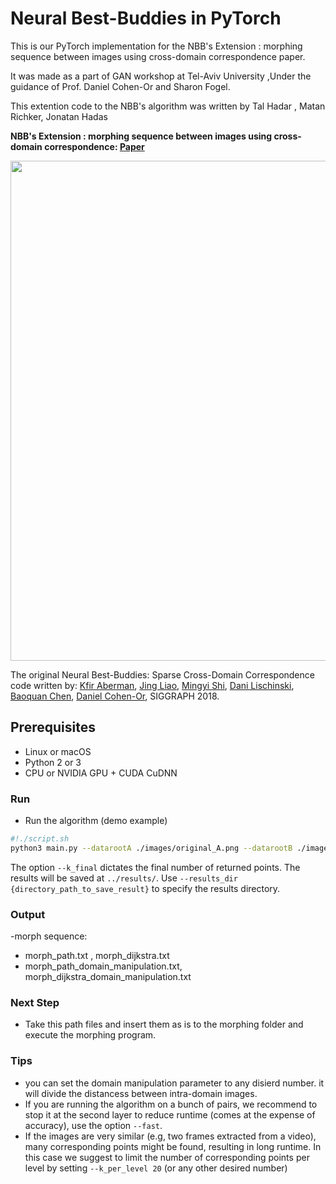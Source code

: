 # Neural Best-Buddies in PyTorch

This is our PyTorch implementation for the NBB's Extension :  morphing sequence between images using cross-domain correspondence paper.

It was made as a part of GAN workshop at Tel-Aviv University ,Under the guidance of Prof. Daniel Cohen-Or and Sharon Fogel.

This extention code to the NBB's algorithm was written by Tal Hadar , Matan Richker, Jonatan Hadas


**NBB's Extension :  morphing sequence between images using cross-domain correspondence: [Paper](https://github.com/talhadar1/NBBs_extension_morphing_sequence_using_cross_domain_correspondence/blob/master/NBB_s_Morphing___using_a_cross_domain_correspondence_to_morph__between_images.pdf)**


<img src="./images/first_page_sample.png" width="800" />


The original Neural Best-Buddies: Sparse Cross-Domain Correspondence code written by:
[Kfir Aberman](https://kfiraberman.github.io/), [Jing Liao](https://liaojing.github.io/html/), [Mingyi Shi](https://rubbly.cn/), [Dani Lischinski](http://danix3d.droppages.com/), [Baoquan Chen](http://www.cs.sdu.edu.cn/~baoquan/), [Daniel Cohen-Or](https://www.cs.tau.ac.il/~dcor/), SIGGRAPH 2018.

## Prerequisites
- Linux or macOS
- Python 2 or 3
- CPU or NVIDIA GPU + CUDA CuDNN

### Run

- Run the algorithm (demo example)
```bash
#!./script.sh
python3 main.py --datarootA ./images/original_A.png --datarootB ./images/original_B.png --name lion_cat --k_final 10
```
The option `--k_final` dictates the final number of returned points. The results will be saved at `../results/`. Use `--results_dir {directory_path_to_save_result}` to specify the results directory.

### Output
-morph sequence:
- morph_path.txt					, morph_dijkstra.txt
- morph_path_domain_manipulation.txt, morph_dijkstra_domain_manipulation.txt 

### Next Step
- Take this path files and insert them as is to the morphing folder and execute the morphing program.

### Tips
- you can set the domain manipulation parameter to any disierd number. it will divide the distancess between intra-domain images.
- If you are running the algorithm on a bunch of pairs, we recommend to stop it at the second layer to reduce runtime (comes at the expense of accuracy), use the option `--fast`.
- If the images are very similar (e.g, two frames extracted from a video), many corresponding points might be found, resulting in long runtime. In this case we suggest to limit the number of corresponding points per level by setting `--k_per_level 20` (or any other desired number)


